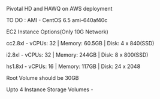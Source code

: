 Pivotal HD and HAWQ on AWS deployment

TO DO :
AMI - CentOS 6.5 ami-640af40c

EC2 Instance Options(Only 10G Network)

cc2.8xl - vCPUs: 32 | Memory: 60.5GB | Disk: 4 x 840(SSD)

i2.8xl -  vCPUs: 32 | Memory: 244GB | Disk: 8 x 800(SSD)

hs1.8xl - vCPUs: 16 | Memory: 117GB | Disk: 24 x 2048

Root Volume should be 30GB

Upto 4 Instance Storage Volumes - 
